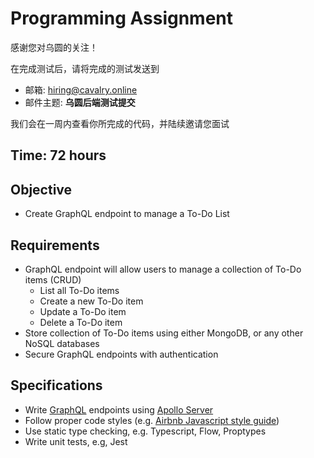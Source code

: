 # Programming Assignment

感谢您对乌圆的关注！

在完成测试后，请将完成的测试发送到

- 邮箱: hiring@cavalry.online
- 邮件主题: **乌圆后端测试提交**

我们会在一周内查看你所完成的代码，并陆续邀请您面试

## Time: 72 hours

## Objective

- Create GraphQL endpoint to manage a To-Do List

## Requirements

- GraphQL endpoint will allow users to manage a collection of To-Do items (CRUD)
  - List all To-Do items
  - Create a new To-Do item
  - Update a To-Do item
  - Delete a To-Do item
- Store collection of To-Do items using either MongoDB, or any other NoSQL databases
- Secure GraphQL endpoints with authentication

## Specifications

- Write [GraphQL](https://graphql.cn/learn/) endpoints using [Apollo Server](https://www.apollographql.com/docs/apollo-server/)
- Follow proper code styles (e.g. [Airbnb Javascript style guide](https://github.com/lin-123/javascript))
- Use static type checking, e.g. Typescript, Flow, Proptypes
- Write unit tests, e.g, Jest
